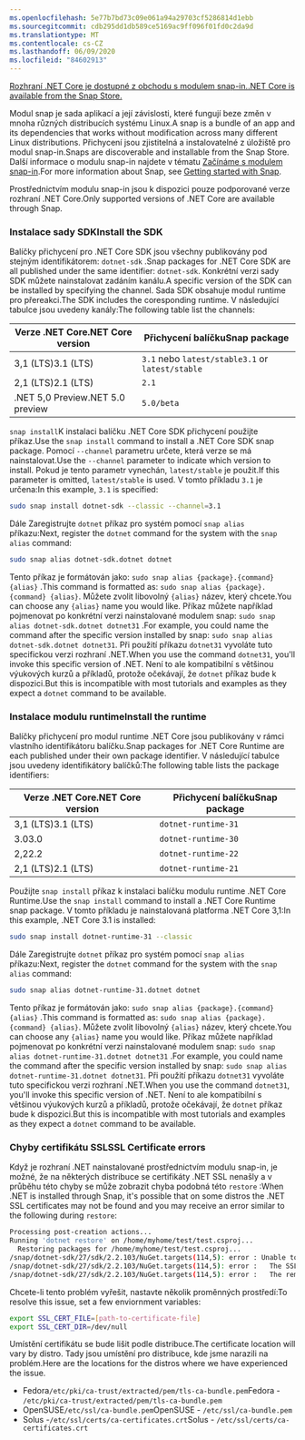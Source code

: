 ```yaml
---
ms.openlocfilehash: 5e77b7bd73c09e061a94a29703cf5286814d1ebb
ms.sourcegitcommit: cdb295dd1db589ce5169ac9ff096f01fd0c2da9d
ms.translationtype: MT
ms.contentlocale: cs-CZ
ms.lasthandoff: 06/09/2020
ms.locfileid: "84602913"
---
```


[<span data-ttu-id="6d83b-101">Rozhraní .NET Core je dostupné z obchodu s modulem snap-in.</span><span class="sxs-lookup"><span data-stu-id="6d83b-101">.NET Core is available from the Snap Store.</span></span>](https://snapcraft.io/dotnet-sdk)

<span data-ttu-id="6d83b-102">Modul snap je sada aplikací a její závislosti, které fungují beze změn v mnoha různých distribucích systému Linux.</span><span class="sxs-lookup"><span data-stu-id="6d83b-102">A snap is a bundle of an app and its dependencies that works without modification across many different Linux distributions.</span></span> <span data-ttu-id="6d83b-103">Přichycení jsou zjistitelná a instalovatelné z úložiště pro modul snap-in.</span><span class="sxs-lookup"><span data-stu-id="6d83b-103">Snaps are discoverable and installable from the Snap Store.</span></span> <span data-ttu-id="6d83b-104">Další informace o modulu snap-in najdete v tématu [Začínáme s modulem snap-in](https://snapcraft.io/docs/getting-started).</span><span class="sxs-lookup"><span data-stu-id="6d83b-104">For more information about Snap, see [Getting started with Snap](https://snapcraft.io/docs/getting-started).</span></span>

<span data-ttu-id="6d83b-105">Prostřednictvím modulu snap-in jsou k dispozici pouze podporované verze rozhraní .NET Core.</span><span class="sxs-lookup"><span data-stu-id="6d83b-105">Only supported versions of .NET Core are available through Snap.</span></span>

### <a name="install-the-sdk"></a><span data-ttu-id="6d83b-106">Instalace sady SDK</span><span class="sxs-lookup"><span data-stu-id="6d83b-106">Install the SDK</span></span>

<span data-ttu-id="6d83b-107">Balíčky přichycení pro .NET Core SDK jsou všechny publikovány pod stejným identifikátorem: `dotnet-sdk` .</span><span class="sxs-lookup"><span data-stu-id="6d83b-107">Snap packages for .NET Core SDK are all published under the same identifier: `dotnet-sdk`.</span></span> <span data-ttu-id="6d83b-108">Konkrétní verzi sady SDK můžete nainstalovat zadáním kanálu.</span><span class="sxs-lookup"><span data-stu-id="6d83b-108">A specific version of the SDK can be installed by specifying the channel.</span></span> <span data-ttu-id="6d83b-109">Sada SDK obsahuje modul runtime pro přereakci.</span><span class="sxs-lookup"><span data-stu-id="6d83b-109">The SDK includes the coresponding runtime.</span></span> <span data-ttu-id="6d83b-110">V následující tabulce jsou uvedeny kanály:</span><span class="sxs-lookup"><span data-stu-id="6d83b-110">The following table list the channels:</span></span>

| <span data-ttu-id="6d83b-111">Verze .NET Core</span><span class="sxs-lookup"><span data-stu-id="6d83b-111">.NET Core version</span></span> | <span data-ttu-id="6d83b-112">Přichycení balíčku</span><span class="sxs-lookup"><span data-stu-id="6d83b-112">Snap package</span></span>             |
|-------------------|--------------------------|
| <span data-ttu-id="6d83b-113">3,1 (LTS)</span><span class="sxs-lookup"><span data-stu-id="6d83b-113">3.1 (LTS)</span></span>         | <span data-ttu-id="6d83b-114">`3.1` nebo `latest/stable`</span><span class="sxs-lookup"><span data-stu-id="6d83b-114">`3.1` or `latest/stable`</span></span> |
| <span data-ttu-id="6d83b-115">2,1 (LTS)</span><span class="sxs-lookup"><span data-stu-id="6d83b-115">2.1 (LTS)</span></span>         | `2.1`                    |
| <span data-ttu-id="6d83b-116">.NET 5,0 Preview</span><span class="sxs-lookup"><span data-stu-id="6d83b-116">.NET 5.0 preview</span></span>  | `5.0/beta`               |

<span data-ttu-id="6d83b-117">`snap install`K instalaci balíčku .NET Core SDK přichycení použijte příkaz.</span><span class="sxs-lookup"><span data-stu-id="6d83b-117">Use the `snap install` command to install a .NET Core SDK snap package.</span></span> <span data-ttu-id="6d83b-118">Pomocí `--channel` parametru určete, která verze se má nainstalovat.</span><span class="sxs-lookup"><span data-stu-id="6d83b-118">Use the `--channel` parameter to indicate which version to install.</span></span> <span data-ttu-id="6d83b-119">Pokud je tento parametr vynechán, `latest/stable` je použit.</span><span class="sxs-lookup"><span data-stu-id="6d83b-119">If this parameter is omitted, `latest/stable` is used.</span></span> <span data-ttu-id="6d83b-120">V tomto příkladu `3.1` je určena:</span><span class="sxs-lookup"><span data-stu-id="6d83b-120">In this example, `3.1` is specified:</span></span>

```bash
sudo snap install dotnet-sdk --classic --channel=3.1
```

<span data-ttu-id="6d83b-121">Dále Zaregistrujte `dotnet` příkaz pro systém pomocí `snap alias` příkazu:</span><span class="sxs-lookup"><span data-stu-id="6d83b-121">Next, register the `dotnet` command for the system with the `snap alias` command:</span></span>

```bash
sudo snap alias dotnet-sdk.dotnet dotnet
```

<span data-ttu-id="6d83b-122">Tento příkaz je formátován jako: `sudo snap alias {package}.{command} {alias}` .</span><span class="sxs-lookup"><span data-stu-id="6d83b-122">This command is formatted as: `sudo snap alias {package}.{command} {alias}`.</span></span> <span data-ttu-id="6d83b-123">Můžete zvolit libovolný `{alias}` název, který chcete.</span><span class="sxs-lookup"><span data-stu-id="6d83b-123">You can choose any `{alias}` name you would like.</span></span> <span data-ttu-id="6d83b-124">Příkaz můžete například pojmenovat po konkrétní verzi nainstalované modulem snap: `sudo snap alias dotnet-sdk.dotnet dotnet31` .</span><span class="sxs-lookup"><span data-stu-id="6d83b-124">For example, you could name the command after the specific version installed by snap: `sudo snap alias dotnet-sdk.dotnet dotnet31`.</span></span> <span data-ttu-id="6d83b-125">Při použití příkazu `dotnet31` vyvoláte tuto specifickou verzi rozhraní .NET.</span><span class="sxs-lookup"><span data-stu-id="6d83b-125">When you use the command `dotnet31`, you'll invoke this specific version of .NET.</span></span> <span data-ttu-id="6d83b-126">Není to ale kompatibilní s většinou výukových kurzů a příkladů, protože očekávají, že `dotnet` příkaz bude k dispozici.</span><span class="sxs-lookup"><span data-stu-id="6d83b-126">But this is incompatible with most tutorials and examples as they expect a `dotnet` command to be available.</span></span>

### <a name="install-the-runtime"></a><span data-ttu-id="6d83b-127">Instalace modulu runtime</span><span class="sxs-lookup"><span data-stu-id="6d83b-127">Install the runtime</span></span>

<span data-ttu-id="6d83b-128">Balíčky přichycení pro modul runtime .NET Core jsou publikovány v rámci vlastního identifikátoru balíčku.</span><span class="sxs-lookup"><span data-stu-id="6d83b-128">Snap packages for .NET Core Runtime are each published under their own package identifier.</span></span> <span data-ttu-id="6d83b-129">V následující tabulce jsou uvedeny identifikátory balíčků:</span><span class="sxs-lookup"><span data-stu-id="6d83b-129">The following table lists the package identifiers:</span></span>

| <span data-ttu-id="6d83b-130">Verze .NET Core</span><span class="sxs-lookup"><span data-stu-id="6d83b-130">.NET Core version</span></span> | <span data-ttu-id="6d83b-131">Přichycení balíčku</span><span class="sxs-lookup"><span data-stu-id="6d83b-131">Snap package</span></span>        |
|-------------------|---------------------|
| <span data-ttu-id="6d83b-132">3,1 (LTS)</span><span class="sxs-lookup"><span data-stu-id="6d83b-132">3.1 (LTS)</span></span>         | `dotnet-runtime-31` |
| <span data-ttu-id="6d83b-133">3.0</span><span class="sxs-lookup"><span data-stu-id="6d83b-133">3.0</span></span>               | `dotnet-runtime-30` |
| <span data-ttu-id="6d83b-134">2,2</span><span class="sxs-lookup"><span data-stu-id="6d83b-134">2.2</span></span>               | `dotnet-runtime-22` |
| <span data-ttu-id="6d83b-135">2,1 (LTS)</span><span class="sxs-lookup"><span data-stu-id="6d83b-135">2.1 (LTS)</span></span>         | `dotnet-runtime-21` |

<span data-ttu-id="6d83b-136">Použijte `snap install` příkaz k instalaci balíčku modulu runtime .NET Core Runtime.</span><span class="sxs-lookup"><span data-stu-id="6d83b-136">Use the `snap install` command to install a .NET Core Runtime snap package.</span></span> <span data-ttu-id="6d83b-137">V tomto příkladu je nainstalovaná platforma .NET Core 3,1:</span><span class="sxs-lookup"><span data-stu-id="6d83b-137">In this example, .NET Core 3.1 is installed:</span></span>

```bash
sudo snap install dotnet-runtime-31 --classic
```

<span data-ttu-id="6d83b-138">Dále Zaregistrujte `dotnet` příkaz pro systém pomocí `snap alias` příkazu:</span><span class="sxs-lookup"><span data-stu-id="6d83b-138">Next, register the `dotnet` command for the system with the `snap alias` command:</span></span>

```bash
sudo snap alias dotnet-runtime-31.dotnet dotnet
```

<span data-ttu-id="6d83b-139">Tento příkaz je formátován jako: `sudo snap alias {package}.{command} {alias}` .</span><span class="sxs-lookup"><span data-stu-id="6d83b-139">This command is formatted as: `sudo snap alias {package}.{command} {alias}`.</span></span> <span data-ttu-id="6d83b-140">Můžete zvolit libovolný `{alias}` název, který chcete.</span><span class="sxs-lookup"><span data-stu-id="6d83b-140">You can choose any `{alias}` name you would like.</span></span> <span data-ttu-id="6d83b-141">Příkaz můžete například pojmenovat po konkrétní verzi nainstalované modulem snap: `sudo snap alias dotnet-runtime-31.dotnet dotnet31` .</span><span class="sxs-lookup"><span data-stu-id="6d83b-141">For example, you could name the command after the specific version installed by snap: `sudo snap alias dotnet-runtime-31.dotnet dotnet31`.</span></span> <span data-ttu-id="6d83b-142">Při použití příkazu `dotnet31` vyvoláte tuto specifickou verzi rozhraní .NET.</span><span class="sxs-lookup"><span data-stu-id="6d83b-142">When you use the command `dotnet31`, you'll invoke this specific version of .NET.</span></span> <span data-ttu-id="6d83b-143">Není to ale kompatibilní s většinou výukových kurzů a příkladů, protože očekávají, že `dotnet` příkaz bude k dispozici.</span><span class="sxs-lookup"><span data-stu-id="6d83b-143">But this is incompatible with most tutorials and examples as they expect a `dotnet` command to be available.</span></span>

### <a name="ssl-certificate-errors"></a><span data-ttu-id="6d83b-144">Chyby certifikátu SSL</span><span class="sxs-lookup"><span data-stu-id="6d83b-144">SSL Certificate errors</span></span>

<span data-ttu-id="6d83b-145">Když je rozhraní .NET nainstalované prostřednictvím modulu snap-in, je možné, že na některých distribuce se certifikáty .NET SSL nenašly a v průběhu této chyby se může zobrazit chyba podobná této `restore` :</span><span class="sxs-lookup"><span data-stu-id="6d83b-145">When .NET is installed through Snap, it's possible that on some distros the .NET SSL certificates may not be found and you may receive an error similar to the following during `restore`:</span></span>

```bash
Processing post-creation actions...
Running 'dotnet restore' on /home/myhome/test/test.csproj...
  Restoring packages for /home/myhome/test/test.csproj...
/snap/dotnet-sdk/27/sdk/2.2.103/NuGet.targets(114,5): error : Unable to load the service index for source https://api.nuget.org/v3/index.json. [/home/myhome/test/test.csproj]
/snap/dotnet-sdk/27/sdk/2.2.103/NuGet.targets(114,5): error :   The SSL connection could not be established, see inner exception. [/home/myhome/test/test.csproj]
/snap/dotnet-sdk/27/sdk/2.2.103/NuGet.targets(114,5): error :   The remote certificate is invalid according to the validation procedure. [/home/myhome/test/test.csproj]
```

<span data-ttu-id="6d83b-146">Chcete-li tento problém vyřešit, nastavte několik proměnných prostředí:</span><span class="sxs-lookup"><span data-stu-id="6d83b-146">To resolve this issue, set a few enviornment variables:</span></span>

```bash
export SSL_CERT_FILE=[path-to-certificate-file]
export SSL_CERT_DIR=/dev/null
```

<span data-ttu-id="6d83b-147">Umístění certifikátu se bude lišit podle distribuce.</span><span class="sxs-lookup"><span data-stu-id="6d83b-147">The certificate location will vary by distro.</span></span> <span data-ttu-id="6d83b-148">Tady jsou umístění pro distribuce, kde jsme narazili na problém.</span><span class="sxs-lookup"><span data-stu-id="6d83b-148">Here are the locations for the distros where we have experienced the issue.</span></span>

* <span data-ttu-id="6d83b-149">Fedora`/etc/pki/ca-trust/extracted/pem/tls-ca-bundle.pem`</span><span class="sxs-lookup"><span data-stu-id="6d83b-149">Fedora - `/etc/pki/ca-trust/extracted/pem/tls-ca-bundle.pem`</span></span>
* <span data-ttu-id="6d83b-150">OpenSUSE`/etc/ssl/ca-bundle.pem`</span><span class="sxs-lookup"><span data-stu-id="6d83b-150">OpenSUSE - `/etc/ssl/ca-bundle.pem`</span></span>
* <span data-ttu-id="6d83b-151">Solus -`/etc/ssl/certs/ca-certificates.crt`</span><span class="sxs-lookup"><span data-stu-id="6d83b-151">Solus - `/etc/ssl/certs/ca-certificates.crt`</span></span>
